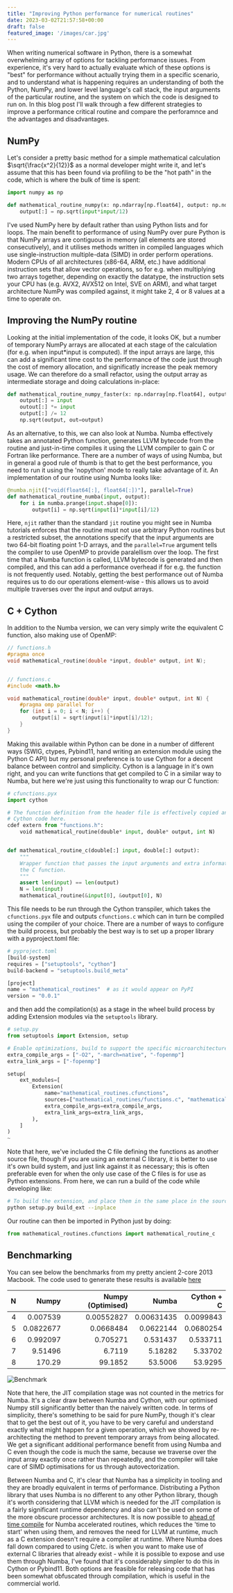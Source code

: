 ```yaml
---
title: "Improving Python performance for numerical routines"
date: 2023-03-02T21:57:58+00:00
draft: false
featured_image: '/images/car.jpg'
---
```


When writing numerical software in Python, there is a somewhat overwhelming array of options for tackling performance issues. From experience, it's very hard to actually evaluate which of these options is "best" for performance without actually trying them in a specific scenario, and to understand what is happening requires an understanding of both the Python, NumPy, and lower level language's call stack, the input arguments of the particular routine, and the system on which the code is designed to run on. In this blog post I'll walk through a few different strategies to improve a performance critical routine and compare the perforamnce and the advantages and disadvantages.

## NumPy

Let's consider a pretty basic method for a simple mathematical calculation $\sqrt{\frac{x^2}{12}}$ as a normal developer might write it, and let's assume that this has been found via profiling to be the "hot path" in the code, which is where the bulk of time is spent:

```python
import numpy as np

def mathematical_routine_numpy(x: np.ndarray[np.float64], output: np.ndarray[np.float64]) -> None:
    output[:] = np.sqrt(input*input/12)
```

I've used NumPy here by default rather than using Python lists and for loops. The main benefit to performance of using NumPy over pure Python is that NumPy arrays are contiguous in memory (all elements are stored consecutively), and it utilises methods written in compiled languages which use single-instruction multiple-data (SIMD) in order perform operations. Modern CPUs of all architectures (x86-64, ARM, etc.) have additional instruction sets that allow vector operations, so for e.g. when multiplying two arrays together, depending on exactly the datatype, the instruction sets your CPU has (e.g. AVX2, AVX512 on Intel, SVE on ARM), and what target architecture NumPy was compiled against, it might take 2, 4 or 8 values at a time to operate on. 

## Improving the NumPy routine

Looking at the initial implementation of the code, it looks OK, but a number of temporary NumPy arrays are allocated at each stage of the calculation (for e.g. when input*input is computed). If the input arrays are large, this can add a significant time cost to the performance of the code just through the cost of memory allocation, and significatly increase the peak memory usage. We can therefore do a small refactor, using the output array as intermediate storage and doing calculations in-place:

```python
def mathematical_routine_numpy_faster(x: np.ndarray[np.float64], output: np.ndarray[np.float64]) -> None:
    output[:] = input
    outout[:] *= input
    output[:] /= 12
    np.sqrt(output, out=output)
```

As an alternative, to this, we can also look at Numba. Numba effectively takes an annotated Python function, generates LLVM bytecode from the routine and just-in-time compiles it using the LLVM compiler to gain C or Fortran like performance. There are a number of ways of using Numba, but in general a good rule of thumb is that to get the best performance, you need to run it using the 'nopython' mode to really take advantage of it. An implementation of our routine using Numba looks like:

```python
@numba.njit(["void(float64[:], float64[:])"], parallel=True)
def mathematical_routine_numba(input, output):
    for i in numba.prange(input.shape[0]):
        output[i] = np.sqrt(input[i]*input[i]/12)
```

Here, `njit` rather than the standard `jit` routine you might see in Numba tutorials enforces that the routine must not use arbitrary Python routines but a restricted subset, the annotations specify that the input arguments are two 64-bit floating point 1-D arrays, and the `parallel=True` argument tells the compiler to use OpenMP to provide paralellism over the loop. The first time that a Numba function is called, LLVM bytecode is generated and then compiled, and this can add a performance overhead if for e.g. the function is not frequently used. Notably, getting the best performance out of Numba requires us to do our operations element-wise - this allows us to avoid multiple traverses over the input and output arrays.

## C + Cython

In addition to the Numba version, we can very simply write the equivalent C function, also making use of OpenMP:

```c
// functions.h
#pragma once
void mathematical_routine(double *input, double* output, int N);


// functions.c
#include <math.h>

void mathematical_routine(double* input, double* output, int N) {
    #pragma omp parallel for
    for (int i = 0; i < N; i++) {
        output[i] = sqrt(input[i]*input[i]/12);
    }
}
```

Making this available within Python can be done in a number of different ways (SWIG, ctypes, Pybind11, hand writing an extension module using the Python C API) but my personal preference is to use Cython for a decent balance between control and simplicity. Cython is a language in it's own right, and you can write functions that get compiled to C in a similar way to Numba, but here we're just using this functionality to wrap our C function:

```python
# cfunctions.pyx
import cython

# The function definition from the header file is effectively copied and pasted into the 
# Cython code here.
cdef extern from "functions.h":
    void mathematical_routine(double* input, double* output, int N)


def mathematical_routine_c(double[:] input, double[:] output):
    """
    Wrapper function that passes the input arguments and extra information like their length to
    the C function.
    """
    assert len(input) == len(output)
    N = len(input)
    mathematical_routine(&input[0], &output[0], N)
```

This file needs to be run through the Cython transpiler, which takes the `cfunctions.pyx` file and outputs `cfunctions.c` which can in turn be compiled using the compiler of your choice. There are a number of ways to configure the build process, but probably the best way is to set up a proper library with a pyproject.toml file:

```python
# pyproject.toml
[build-system]
requires = ["setuptools", "cython"]
build-backend = "setuptools.build_meta"

[project]
name = "mathematical_routines"  # as it would appear on PyPI
version = "0.0.1"
```
and then add the compilation(s) as a stage in the wheel build process by adding Extension modules via the `setuptools` library.
```python
# setup.py
from setuptools import Extension, setup

# Enable optimizations, build to support the specific microarchitecture, and enable OpenMP for parallelism
extra_compile_args = ["-O2", "-march=native", "-fopenmp"]
extra_link_args = ["-fopenmp"]

setup(
    ext_modules=[
        Extension(
            name="mathematical_routines.cfunctions",
            sources=["mathematical_routines/functions.c", "mathematical_routines/cfunctions.pyx"],
            extra_compile_args=extra_compile_args,
            extra_link_args=extra_link_args,
        ),
    ]
)
~
```

Note that here, we've included the C file defining the functions as another source file, though if you are using an external C library, it is better to use it's own build system, and just link against it as necessary; this is often preferable even for when the only use case of the C files is for use as Python extensions.  From here, we can run a build of the code while developing like:

```bash
# To build the extension, and place them in the same place in the source directory as the source files:
python setup.py build_ext --inplace
```

Our routine can then be imported in Python just by doing:
```python
from mathematical_routines.cfunctions import mathematical_routine_c
```

## Benchmarking

You can see below the benchmarks from my pretty ancient 2-core 2013 Macbook. The code used to generate these results is available [here]()

|   N |                       Numpy  |                   Numpy (Optimised) |                        Numba |               Cython + C |
|----:|-----------------------------:|------------------------------------:|-----------------------------:|-------------------------:|
|   4 |                    0.007539  |                          0.00552827 |                   0.00631435 |                0.0099843 |
|   5 |                    0.0822677 |                          0.0668484  |                   0.0622144  |                0.0680254 |
|   6 |                    0.992097  |                          0.705271   |                   0.531437   |                0.533711  |
|   7 |                    9.51496   |                          6.7119     |                   5.18282    |                5.33702   |
|   8 |                  170.29      |                         99.1852     |                  53.5006     |               53.9295    |

![Benchmark](/images/plot.jpeg)

Note that here, the JIT compilation stage was not counted in the metrics for Numba. It's a clear draw between Numba and Cython, with our optimised Numpy still significantly better than the naively written code. In terms of simplicity, there's something to be said for pure NumPy, though it's clear that to get the best out of it, you have to be very careful and understand exactly what might happen for a given operation, which we showed by re-architecting the method to prevent temporary arrays from being allocated. We get a significant additional performance benefit from using Numba and C even though the code is much the same, because we traverse over the input array exactly once rather than repeatedly, and the compiler will take care of SIMD optimisations for us through autovectorization. 

Between Numba and C, it's clear that Numba has a simplicity in tooling and they are broadly equivalent in terms of performance. Distributing a Python library that uses Numba is no different to any other Python library, though it's worth considering that LLVM which is needed for the JIT compilation is a fairly significant runtime dependency and also can't be used on some of the more obscure processor architectures. It is now possible to [ahead of time compile](https://numba.readthedocs.io/en/stable/reference/aot-compilation.html) for Numba accelerated routines, which reduces the 'time to start' when using them, and removes the need for LLVM at runtime, much as a C extension doesn't require a compiler at runtime. Where Numba does fall down compared to using C/etc. is when you want to make use of external C libraries that already exist - while it is possible to expose and use them through Numba, I've found that it's considerably simpler to do this in Cython or Pybind11. Both options are feasible for releasing code that has been somewhat obfuscated through compilation, which is useful in the commercial world.
